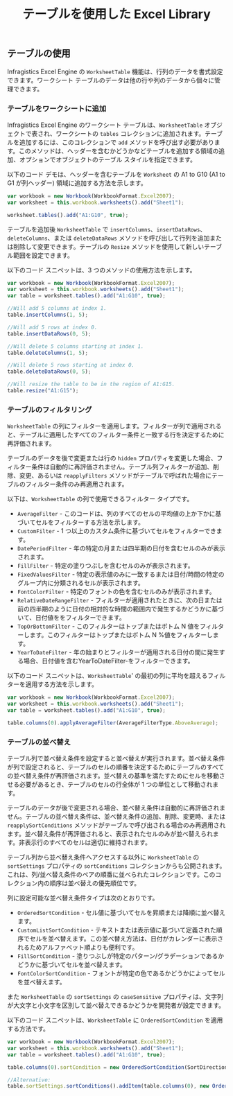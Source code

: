 ﻿---
title: テーブルを使用した Excel Library
_description: テーブルを使用した Ignite UI for Excel Library コンポーネント
_keywords: Ignite UI for Angular, Angular, ネイティブ Angular コンポーネント スイート, ネイティブ Angular コントロール, ネイティブ Angular コンポーネント, ネイティブ Angular コンポーネント ライブラリ, Angular Excel ライブラリ, Angular Excel ライブラリ例,  Angular Excel Library コンポーネント, Angular Excel Engine, Tables, Sorting, フィルタリング
_language: ja
---
## テーブルの使用

Infragistics Excel Engine の `WorksheetTable` 機能は、行列のデータを書式設定できます。ワークシート テーブルのデータは他の行や列のデータから個々に管理できます。

<!--### Demo

<!-- <div class="sample-container" style="height: 500px">
    <iframe id="excel-library-overview-sample-iframe" src='{environment:demosBaseUrl}/excel-library-working-with-tables' width="100%" height="100%" seamless frameBorder="0" onload="onSampleIframeContentLoaded(this);"></iframe>
</div>
<div>
    <!-- TODO uncomment when Stackblitz is ready for EXCEL
    <button data-localize="stackblitz" disabled class="stackblitz-btn"   data-iframe-id="excel-library-working-with-tables-iframe" data-demos-base-url="{environment:demosBaseUrl}">StackBlitz で開く
    </button>
</div>  -->

<div class="divider--half"></div>

### テーブルをワークシートに追加

Infragistics Excel Engine のワークシート テーブルは、`WorksheetTable` オブジェクトで表され、ワークシートの `tables` コレクションに追加されます。テーブルを追加するには、このコレクションで `add` メソッドを呼び出す必要があります。このメソッドは、ヘッダーを含むかどうかなどテーブルを追加する領域の追加、オプションでオブジェクトのテーブル スタイルを指定できます。

以下のコード デモは、ヘッダーを含むテーブルを `Worksheet` の A1 to G10 (A1 to G1 が列ヘッダー) 領域に追加する方法を示します。

```typescript
var workbook = new Workbook(WorkbookFormat.Excel2007);
var worksheet = this.workbook.worksheets().add("Sheet1");

worksheet.tables().add("A1:G10", true);
```

テーブルを追加後 `WorksheetTable` で `insertColumns`、`insertDataRows`、`deleteColumns`、または `deleteDataRows` メソッドを呼び出して行列を追加または削除して変更できます。テーブルの `Resize` メソッドを使用して新しいテーブル範囲を設定できます。

以下のコード スニペットは、3 つのメソッドの使用方法を示します。

```typescript
var workbook = new Workbook(WorkbookFormat.Excel2007);
var worksheet = this.workbook.worksheets().add("Sheet1");
var table = worksheet.tables().add("A1:G10", true);

//Will add 5 columns at index 1.
table.insertColumns(1, 5);

//Will add 5 rows at index 0.
table.insertDataRows(0, 5);

//Will delete 5 columns starting at index 1.
table.deleteColumns(1, 5);

//Will delete 5 rows starting at index 0.
table.deleteDataRows(0, 5);

//Will resize the table to be in the region of A1:G15.
table.resize("A1:G15");
```

### テーブルのフィルタリング
`WorksheetTable` の列にフィルターを適用します。フィルターが列で適用されると、テーブルに適用したすべてのフィルター条件と一致する行を決定するために再評価されます。

テーブルのデータを後で変更または行の `hidden` プロパティを変更した場合、フィルター条件は自動的に再評価されません。テーブル列フィルターが追加、削除、変更、あるいは `reapplyFilters` メソッドがテーブルで呼ばれた場合にテーブルのフィルター条件のみ再適用されます。

以下は、`WorksheetTable` の列で使用できるフィルター タイプです。

- `AverageFilter` - このコードは、列のすべてのセルの平均値の上か下かに基づいてセルをフィルターする方法を示します。
- `CustomFilter` - 1 つ以上のカスタム条件に基づいてセルをフィルターできます。
- `DatePeriodFilter` - 年の特定の月または四半期の日付を含むセルのみが表示されます。
- `FillFilter` - 特定の塗りつぶしを含むセルのみが表示されます。
- `FixedValuesFilter` - 特定の表示値のみに一致するまたは日付/時間の特定のグループ内に分類されるセルが表示されます。
- `FontColorFilter` - 特定のフォントの色を含むセルのみが表示されます。
- `RelativeDateRangeFilter` - フィルターが適用されたときに、次の日または前の四半期のように日付の相対的な時間の範囲内で発生するかどうかに基づいて、日付値ををフィルターできます。
- `TopOrBottomFilter` - このフィルターはトップまたはボトム N 値をフィルターします。このフィルターはトップまたはボトム N %値をフィルターします。
- `YearToDateFilter` - 年の始まりとフィルターが適用される日付の間に発生する場合、日付値を含むYearToDateFilter-をフィルターできます。

以下のコード スニペットは、`WorksheetTable`' の最初の列に平均を超えるフィルターを適用する方法を示します。

```typescript
var workbook = new Workbook(WorkbookFormat.Excel2007);
var worksheet = this.workbook.worksheets().add("Sheet1");
var table = worksheet.tables().add("A1:G10", true);

table.columns(0).applyAverageFilter(AverageFilterType.AboveAverage);
```

### テーブルの並べ替え
テーブル列で並べ替え条件を設定すると並べ替えが実行されます。並べ替え条件が列で設定されると、テーブルのセルの順番を決定するためにテーブルのすべての並べ替え条件が再評価されます。並べ替えの基準を満たすためにセルを移動させる必要があるとき、テーブルのセルの行全体が 1 つの単位として移動されます。

テーブルのデータが後で変更される場合、並べ替え条件は自動的に再評価されません。テーブルの並べ替え条件は、並べ替え条件の追加、削除、変更時、または `reapplySortConditions` メソッドがテーブルで呼び出される場合のみ再適用されます。並べ替え条件が再評価されると、表示されたセルのみが並べ替えられます。非表示行のすべてのセルは適切に維持されます。

テーブル列から並べ替え条件へアクセスする以外に `WorksheetTable` の `sortSettings` プロパティの `sortConditions` コレクションからも公開されます。これは、列/並べ替え条件のペアの順番に並べられたコレクションです。このコレクション内の順序は並べ替えの優先順位です。

列に設定可能な並べ替え条件タイプは次のとおりです。

- `OrderedSortCondition` - セル値に基づいてセルを昇順または降順に並べ替えます。
- `CustomListSortCondition` - テキストまたは表示値に基づいて定義された順序でセルを並べ替えます。この並べ替え方法は、日付がカレンダーに表示されるためアルファベット順よりも便利です。
- `FillSortCondition` - 塗りつぶしが特定のパターン/グラデーションであるかどうかに基づいてセルを並べ替えます。
- `FontColorSortCondition` - フォントが特定の色であるかどうかによってセルを並べ替えます。

また `WorksheetTable` の `sortSettings` の `caseSensitive` プロパティは、文字列が大文字と小文字を区別して並べ替えできるかどうかを開発者が設定できます。

以下のコード スニペットは、`WorksheetTable` に `OrderedSortCondition` を適用する方法です。

```typescript
var workbook = new Workbook(WorkbookFormat.Excel2007);
var worksheet = this.workbook.worksheets().add("Sheet1");
var table = worksheet.tables().add("A1:G10", true);

table.columns(0).sortCondition = new OrderedSortCondition(SortDirection.Ascending);

//Alternative:
table.sortSettings.sortConditions().addItem(table.columns(0), new OrderedSortCondition(SortDirection.Ascending));
```
